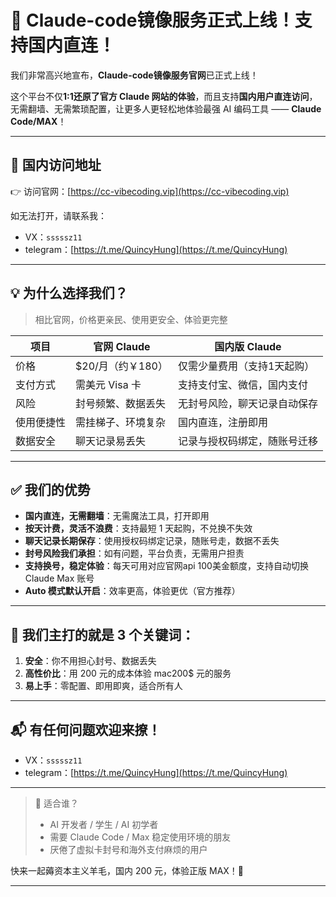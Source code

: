 # 🎉 Claude-code镜像服务正式上线！支持国内直连！

我们非常高兴地宣布，**Claude-code镜像服务官网**已正式上线！

这个平台不仅**1:1还原了官方 Claude 网站的体验**，而且支持**国内用户直连访问**，无需翻墙、无需繁琐配置，让更多人更轻松地体验最强 AI 编码工具 —— **Claude Code/MAX**！

---

## 🚀 国内访问地址

👉 访问官网：[https://cc-vibecoding.vip](https://cc-vibecoding.vip)

如无法打开，请联系我：

- VX：`sssssz11`  
- telegram：[https://t.me/QuincyHung](https://t.me/QuincyHung)  
---

## 💡 为什么选择我们？

> 相比官网，价格更亲民、使用更安全、体验更完整

| 项目 | 官网 Claude | 国内版 Claude |
|------|-------------|----------------|
| 价格 | $20/月（约￥180） | 仅需少量费用（支持1天起购） |
| 支付方式 | 需美元 Visa 卡 | 支持支付宝、微信，国内支付 |
| 风险 | 封号频繁、数据丢失 | 无封号风险，聊天记录自动保存 |
| 使用便捷性 | 需挂梯子、环境复杂 | 国内直连，注册即用 |
| 数据安全 | 聊天记录易丢失 | 记录与授权码绑定，随账号迁移 |

---

## ✅ 我们的优势

- **国内直连，无需翻墙**：无需魔法工具，打开即用
- **按天计费，灵活不浪费**：支持最短 1 天起购，不兑换不失效
- **聊天记录长期保存**：使用授权码绑定记录，随账号走，数据不丢失
- **封号风险我们承担**：如有问题，平台负责，无需用户担责
- **支持换号，稳定体验**：每天可用对应官网api 100美金额度，支持自动切换 Claude Max 账号
- **Auto 模式默认开启**：效率更高，体验更优（官方推荐）

---

## 🧠 我们主打的就是 3 个关键词：

1. **安全**：你不用担心封号、数据丢失
2. **高性价比**：用 200 元的成本体验 mac200$ 元的服务
3. **易上手**：零配置、即用即爽，适合所有人

---

## 📬 有任何问题欢迎来撩！

- VX：`sssssz11`  
- telegram：[https://t.me/QuincyHung](https://t.me/QuincyHung)  

---

> 📌 适合谁？
> - AI 开发者 / 学生 / AI 初学者
> - 需要 Claude Code / Max 稳定使用环境的朋友
> - 厌倦了虚拟卡封号和海外支付麻烦的用户

快来一起薅资本主义羊毛，国内 200 元，体验正版 MAX！🎯

---
